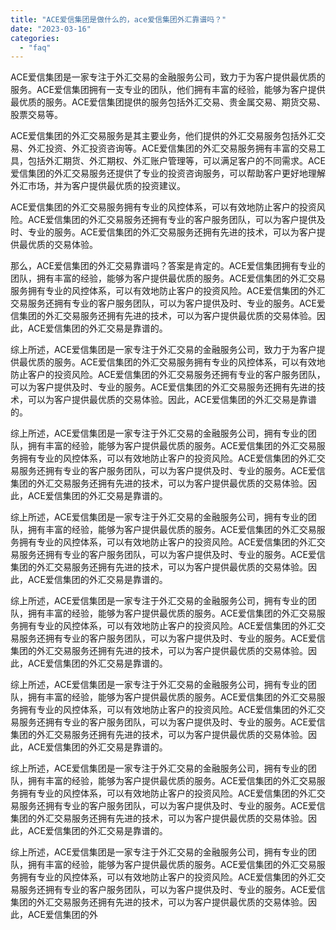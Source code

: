 ```yaml
---
title: "ACE爱信集团是做什么的，ace爱信集团外汇靠谱吗？"
date: "2023-03-16"
categories: 
  - "faq"
---
```


ACE爱信集团是一家专注于外汇交易的金融服务公司，致力于为客户提供最优质的服务。ACE爱信集团拥有一支专业的团队，他们拥有丰富的经验，能够为客户提供最优质的服务。ACE爱信集团提供的服务包括外汇交易、贵金属交易、期货交易、股票交易等。

ACE爱信集团的外汇交易服务是其主要业务，他们提供的外汇交易服务包括外汇交易、外汇投资、外汇投资咨询等。ACE爱信集团的外汇交易服务拥有丰富的交易工具，包括外汇期货、外汇期权、外汇账户管理等，可以满足客户的不同需求。ACE爱信集团的外汇交易服务还提供了专业的投资咨询服务，可以帮助客户更好地理解外汇市场，并为客户提供最优质的投资建议。

ACE爱信集团的外汇交易服务拥有专业的风控体系，可以有效地防止客户的投资风险。ACE爱信集团的外汇交易服务还拥有专业的客户服务团队，可以为客户提供及时、专业的服务。ACE爱信集团的外汇交易服务还拥有先进的技术，可以为客户提供最优质的交易体验。

那么，ACE爱信集团的外汇交易靠谱吗？答案是肯定的。ACE爱信集团拥有专业的团队，拥有丰富的经验，能够为客户提供最优质的服务。ACE爱信集团的外汇交易服务拥有专业的风控体系，可以有效地防止客户的投资风险。ACE爱信集团的外汇交易服务还拥有专业的客户服务团队，可以为客户提供及时、专业的服务。ACE爱信集团的外汇交易服务还拥有先进的技术，可以为客户提供最优质的交易体验。因此，ACE爱信集团的外汇交易是靠谱的。

综上所述，ACE爱信集团是一家专注于外汇交易的金融服务公司，致力于为客户提供最优质的服务。ACE爱信集团的外汇交易服务拥有专业的风控体系，可以有效地防止客户的投资风险。ACE爱信集团的外汇交易服务还拥有专业的客户服务团队，可以为客户提供及时、专业的服务。ACE爱信集团的外汇交易服务还拥有先进的技术，可以为客户提供最优质的交易体验。因此，ACE爱信集团的外汇交易是靠谱的。

综上所述，ACE爱信集团是一家专注于外汇交易的金融服务公司，拥有专业的团队，拥有丰富的经验，能够为客户提供最优质的服务。ACE爱信集团的外汇交易服务拥有专业的风控体系，可以有效地防止客户的投资风险。ACE爱信集团的外汇交易服务还拥有专业的客户服务团队，可以为客户提供及时、专业的服务。ACE爱信集团的外汇交易服务还拥有先进的技术，可以为客户提供最优质的交易体验。因此，ACE爱信集团的外汇交易是靠谱的。

综上所述，ACE爱信集团是一家专注于外汇交易的金融服务公司，拥有专业的团队，拥有丰富的经验，能够为客户提供最优质的服务。ACE爱信集团的外汇交易服务拥有专业的风控体系，可以有效地防止客户的投资风险。ACE爱信集团的外汇交易服务还拥有专业的客户服务团队，可以为客户提供及时、专业的服务。ACE爱信集团的外汇交易服务还拥有先进的技术，可以为客户提供最优质的交易体验。因此，ACE爱信集团的外汇交易是靠谱的。

综上所述，ACE爱信集团是一家专注于外汇交易的金融服务公司，拥有专业的团队，拥有丰富的经验，能够为客户提供最优质的服务。ACE爱信集团的外汇交易服务拥有专业的风控体系，可以有效地防止客户的投资风险。ACE爱信集团的外汇交易服务还拥有专业的客户服务团队，可以为客户提供及时、专业的服务。ACE爱信集团的外汇交易服务还拥有先进的技术，可以为客户提供最优质的交易体验。因此，ACE爱信集团的外汇交易是靠谱的。

综上所述，ACE爱信集团是一家专注于外汇交易的金融服务公司，拥有专业的团队，拥有丰富的经验，能够为客户提供最优质的服务。ACE爱信集团的外汇交易服务拥有专业的风控体系，可以有效地防止客户的投资风险。ACE爱信集团的外汇交易服务还拥有专业的客户服务团队，可以为客户提供及时、专业的服务。ACE爱信集团的外汇交易服务还拥有先进的技术，可以为客户提供最优质的交易体验。因此，ACE爱信集团的外汇交易是靠谱的。

综上所述，ACE爱信集团是一家专注于外汇交易的金融服务公司，拥有专业的团队，拥有丰富的经验，能够为客户提供最优质的服务。ACE爱信集团的外汇交易服务拥有专业的风控体系，可以有效地防止客户的投资风险。ACE爱信集团的外汇交易服务还拥有专业的客户服务团队，可以为客户提供及时、专业的服务。ACE爱信集团的外汇交易服务还拥有先进的技术，可以为客户提供最优质的交易体验。因此，ACE爱信集团的外汇交易是靠谱的。

综上所述，ACE爱信集团是一家专注于外汇交易的金融服务公司，拥有专业的团队，拥有丰富的经验，能够为客户提供最优质的服务。ACE爱信集团的外汇交易服务拥有专业的风控体系，可以有效地防止客户的投资风险。ACE爱信集团的外汇交易服务还拥有专业的客户服务团队，可以为客户提供及时、专业的服务。ACE爱信集团的外汇交易服务还拥有先进的技术，可以为客户提供最优质的交易体验。因此，ACE爱信集团的外
